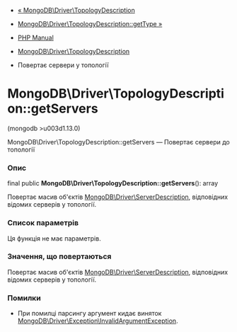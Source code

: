 - [«
MongoDB\Driver\TopologyDescription](class.mongodb-driver-topologydescription.md)
- [MongoDB\Driver\TopologyDescription::getType
»](mongodb-driver-topologydescription.gettype.md)

- [PHP Manual](index.md)
- [MongoDB\Driver\TopologyDescription](class.mongodb-driver-topologydescription.md)
- Повертає сервери у топології

# MongoDB\Driver\TopologyDescription::getServers

(mongodb \>u003d1.13.0)

MongoDB\Driver\TopologyDescription::getServers — Повертає сервери до
топології

### Опис

final public **MongoDB\Driver\TopologyDescription::getServers**(): array

Повертає масив об'єктів
[MongoDB\Driver\ServerDescription](class.mongodb-driver-serverdescription.md),
відповідних відомих серверів у топології.

### Список параметрів

Ця функція не має параметрів.

### Значення, що повертаються

Повертає масив об'єктів
[MongoDB\Driver\ServerDescription](class.mongodb-driver-serverdescription.md),
відповідних відомих серверів у топології.

### Помилки

- При помилці парсингу аргумент кидає виняток
[MongoDB\Driver\Exception\InvalidArgumentException](class.mongodb-driver-exception-invalidargumentexception.md).
